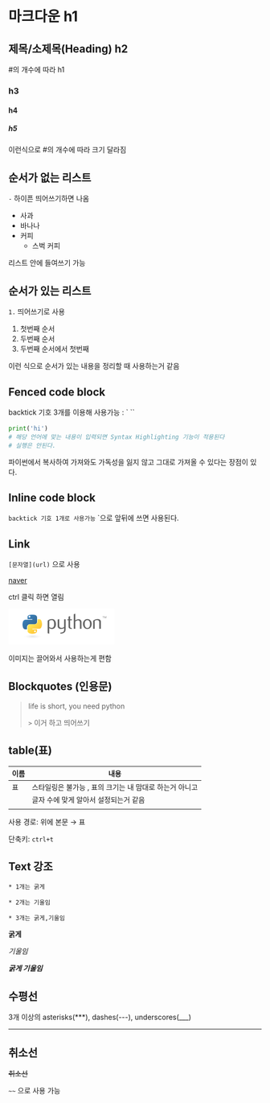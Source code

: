 # 마크다운 h1

## 제목/소제목(Heading) h2

#의 개수에 따라 h1

### h3

#### h4

##### h5

이런식으로 #의 개수에 따라 크기 달라짐



## 순서가 없는 리스트



`-` 하이픈 띄어쓰기하면 나옴

- 사과
- 바나나
- 커피
  - 스벅 커피

리스트 안에 들여쓰기 가능



## 순서가 있는 리스트

`1.`  띄어쓰기로 사용

1.  첫번째 순서
2.  두번째 순서
   1.  두번째 순서에서 첫번째

이런 식으로 순서가 있는 내용을 정리할 때 사용하는거 같음

## Fenced code block

backtick 기호 3개를 이용해 사용가능 :  ` ``

```python
print('hi')
# 해당 언어에 맞는 내용이 입력되면 Syntax Highlighting 기능이 적용된다
# 실행은 안된다.
```

파이썬에서 복사하여 가져와도 가독성을 잃지 않고 그대로 가져올 수 있다는 장점이 있다.

## Inline code block

`backtick 기호 1개로 사용가능`  `으로 앞뒤에 쓰면 사용된다.



## Link

`[문자열](url)` 으로 사용

[naver](http://www.naver.com)

ctrl 클릭 하면 열림

![pahkey_KRRKrp](%EB%A7%88%ED%81%AC%EB%8B%A4%EC%9A%B4.assets/pahkey_KRRKrp-16569884838711.png)

이미지는 끌어와서 사용하는게 편함

## Blockquotes (인용문)

> life is short, you need python
>
> `>` 이거 하고 띄어쓰기



## table(표)

| 이름 | 내용                                                    |
| ---- | ------------------------------------------------------- |
| 표   | 스타일링은 불가능 , 표의 크기는 내 맘대로 하는거 아니고 |
|      | 글자 수에 맞게 알아서 설정되는거 같음                   |
|      |                                                         |

사용 경로: 위에 본문 → 표

단축키: `ctrl+t`



## Text 강조

`* 1개는 굵게`

`* 2개는 기울임`

`* 3개는 굵게,기울임`

**굵게**

*기울임*

***굵게 기울임***



## 수평선

3개 이상의 asterisks(***), dashes(---), underscores(___)

---



## 취소선

~~취소선~~

`~~` 으로 사용 가능


